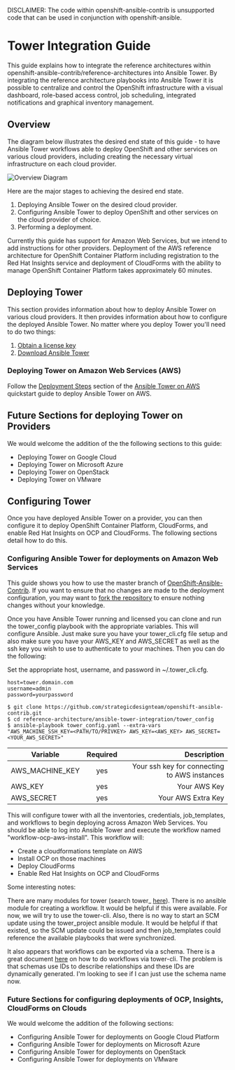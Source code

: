 DISCLAIMER: The code within openshift-ansible-contrib is unsupported code that can be used in conjunction with openshift-ansible.

# Tower Integration Guide

This guide explains how to integrate the reference architectures within openshift-ansible-contrib/reference-architectures into Ansible Tower. By integrating the reference architecture playbooks into Ansible Tower it is possible to centralize and control the OpenShift infrastructure with a visual dashboard, role-based access control, job scheduling, integrated notifications and graphical inventory management.

## Overview

The diagram below illustrates the desired end state of this guide - to have Ansible Tower workflows able to deploy OpenShift and other services on various cloud providers, including creating the necessary virtual infrastructure on each cloud provider. 

![Overview Diagram](https://github.com/strategicdesignteam/openshift-ansible-contrib/blob/master/reference-architecture/ansible-tower-integration/Overview_Diagram.png)

Here are the major stages to achieving the desired end state. 
1. Deploying Ansible Tower on the desired cloud provider. 
2. Configuring Ansible Tower to deploy OpenShift and other services on the cloud provider of choice.
3. Performing a deployment. 

Currently this guide has support for Amazon Web Services, but we intend to add instructions for other providers. Deployment of the AWS reference architecture for OpenShift Container Platform including registration to the Red Hat Insights service and deployment of CloudForms with the ability to manage OpenShift Container Platform takes approximately 60 minutes.

## Deploying Tower

This section provides information about how to deploy Ansible Tower on various cloud providers. It then provides information about how to configure the deployed Ansible Tower. No matter where you deploy Tower you'll need to do two things:

1. [Obtain a license key](https://www.ansible.com/license)
2. [Download Ansible Tower](https://www.ansible.com/tower-trial)

### Deploying Tower on Amazon Web Services (AWS)

Follow the [Deployment Steps](http://docs.aws.amazon.com/quickstart/latest/ansible-tower/deployment.html) section of the [Ansible Tower on AWS](http://docs.aws.amazon.com/quickstart/latest/ansible-tower/welcome.html) quickstart guide to deploy Ansible Tower on AWS.

## Future Sections for deploying Tower on Providers

We would welcome the addition of the the following sections to this guide:

+ Deploying Tower on Google Cloud
+ Deploying Tower on Microsoft Azure
+ Deploying Tower on OpenStack
+ Deploying Tower on VMware


## Configuring Tower

Once you have deployed Ansible Tower on a provider, you can then configure it to deploy OpenShift Container Platform, CloudForms, and enable Red Hat Insights on OCP and CloudForms. The following sections detail how to do this. 

### Configuring Ansible Tower for deployments on Amazon Web Services

This guide shows you how to use the master branch of [OpenShift-Ansible-Contrib](https://github.com/openshift/openshift-ansible-contrib). If you want to ensure that no changes are made to the deployment configuration, you may want to [fork the repository](https://help.github.com/articles/fork-a-repo/) to ensure nothing changes without your knowledge.

Once you have Ansible Tower running and licensed you can clone and run the tower_config playbook with the appropriate variables. This will configure Ansible. Just make sure you have your tower_cli.cfg file setup and also make sure you have your AWS_KEY and AWS_SECRET as well as the ssh key you wish to use to authenticate to your machines. Then you can do the following:

Set the appropriate host, username, and password in ~/.tower_cli.cfg.
```$ $ vi ~/.tower_cli.cfg 
host=tower.domain.com
username=admin
password=yourpassword
```

```
$ git clone https://github.com/strategicdesignteam/openshift-ansible-contrib.git
$ cd reference-architecture/ansible-tower-integration/tower_config
$ ansible-playbook tower_config.yaml --extra-vars "AWS_MACHINE_SSH_KEY=<PATH/TO/PRIVKEY> AWS_KEY=<AWS_KEY> AWS_SECRET=<YOUR_AWS_SECRET>"
```

| Variable                   | Required           | Description                                   |
| ---------------------------|:------------------:| ---------------------------------------------:|
| AWS_MACHINE_KEY            | yes                | Your ssh key for connecting to AWS instances  |
| AWS_KEY                    | yes                | Your AWS Key                                  |
| AWS_SECRET                 | yes                | Your AWS Extra Key                            |

This will configure tower with all the inventories, credentials, job_templates, and workflows to begin deploying across Amazon Web Services. You should be able to log into Ansible Tower and execute the workflow named "workflow-ocp-aws-install". This workflow will:

+ Create a cloudformations template on AWS
+ Install OCP on those machines
+ Deploy CloudForms
+ Enable Red Hat Insights on OCP and CloudForms

Some interesting notes:

There are many modules for tower (search tower_ [here](http://docs.ansible.com/ansible/list_of_all_modules.html)). There is no ansible module for creating a workflow. It would be helpful if this were available. For now, we will try to use the tower-cli. Also, there is no way to start an SCM update using the tower_project ansible module. It would be helpful if that existed, so the SCM update could be issued and then job_templates could reference the available playbooks that were synchronized.

It also appears that workflows can be exported via a schema. There is a great document [here](https://github.com/ansible/tower-cli/blob/master/docs/WORKFLOWS.md) on how to do workflows via tower-cli. The problem is that schemas use IDs to describe relationships and these IDs are dynamically generated. I'm looking to see if I can just use the schema name now.

### Future Sections for configuring deployments of OCP, Insights, CloudForms on Clouds

We would welcome the addition of the following sections:

+ Configuring Ansible Tower for deployments on Google Cloud Platform
+ Configuring Ansible Tower for deployments on Microsoft Azure
+ Configuring Ansible Tower for deployments on OpenStack
+ Configuring Ansible Tower for deployments on VMware



